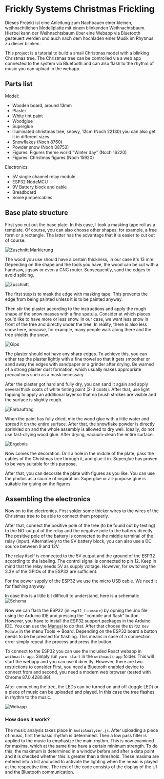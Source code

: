# Frickly Systems Christmas Frickling

Dieses Projekt ist eine Anleitung zum Nachbauen einer kleinen, weihnachtlichen Modellplatte mit einem blinkenden Weihnachtsbaum.
Hierbei kann der Weihnachtsbaum über eine Webapp via Bluetooth gesteuert werden und auch nach dem hochladen einer Musik im Rhytmus zu dieser blinken.

This project is a tutorial to build a small Christmas model with a blinking Christmas tree.
The Christmas tree can be controlled via a web app connected to the system via Bluetooth and can also flash to the rhythm of music you can upload in the webapp.

## Parts list

Model:
* Wooden board, around 13mm
* Plaster
* White tint paint
* Woodglue
* Superglue
* illuminated christmas tree, snowy, 12cm (Noch 22130) you can also get it in different sizes
* Snowflakes (Noch 8760)
* Powder snow (Noch 08750)
* Figures: Figures theme world "Winter day" (Noch 16220)
* Figures: Christmas figures (Noch 15920)


Electronics:
* 5V single channel relay module
* ESP32 NodeMCU
* 9V Battery block and cable
* Breadboard
* Some jumpercables

## Base plate structure

First you cut out the base plate. In this case, I took a masking tape roll as a template. Of course, you can also choose other shapes, for example, a free form or a rectangle. The latter has the advantage that it is easier to cut out of course.

![Zuschnitt Markierung](./imgs/zuschnitt-1.jpg "Cutting marks for the base plate")

The wood you use should have a certain thickness, in our case it's 13 mm. 
Depending on the shape and the tools you have, the wood can be cut with a handsaw, jigsaw or even a CNC router. Subsequently, sand the edges to avoid splicing.

![Zuschnitt](./imgs/zuschnitt-2.jpg "Cutting the wood")

The first step is to mask the edge with masking tape. This prevents the edge from being painted unless it is to be painted anyway.

Then stir the plaster according to the instructions and apply the rough shape of the snow masses with a fine spatula. Consider at which places you'd like to have more or less snow. In our case, we want less snow in front of the tree and directly under the tree. In reality, there is also less snow here, because, for example, many people walk along there and the tree shields the snow.

![Gips](imgs/auftrag-gips.jpg "Applying the plaster")

The plaster should not have any sharp edges. To achieve this, you can either tap the plaster lightly with a fine trowel so that it gets smoother or sand away the edges with sandpaper or a grinder after drying. Be warned of a strong plaster dust formation, which usually makes appropriate precautions such as a mask necessary.

After the plaster got hard and fully dry, you can sand it again and apply several thick coats of white tinting paint (2-3 coats). After that, use light tapping to apply an additional layer so that no brush strokes are visible and the surface is slightly rough.

![Farbauftrag](imgs/bemalung.jpg)

When the paint has fully dried, mix the wood glue with a little water and spread it on the entire surface. After that, the snowflake powder is directly sprinkled on and the whole assembly is allowed to dry well. Ideally, do not use fast-drying wood glue. After drying, vacuum-clean the entire surface.

![Ergebnis](imgs/stellprobe.jpg "Final result with some figures and some static snowflakes")


Now comes the decoration. Drill a hole in the middle of the plate, pass the cables of the Christmas tree through it, and glue it in. Superglue has proven to be very suitable for this purpose.

After that, you can decorate the plate with figures as you like. You can use the photos as a source of inspiration. Superglue or all-purpose glue is suitable for gluing on the figures.

## Assembling the electronics

Now on to the electronics. First solder some thicker wires to the wires of the Christmas tree to be able to connect them properly.

After that, connect the positive pole of the tree (to be found out by testing) to the NO-output of the relay and the negative pole to the battery directly. The positive pole of the battery is connected to the middle terminal of the relay (input). Alternatively to the 9V battery block, you can also use a DC source between 9 and 12V.

The relay itself is connected to the 5V output and the ground of the ESP32 according to the labeling. The control signal is connected to pin 12. Keep in mind that the relay needs 5V as supply voltage. However, for switching the 3.3V of the GPIOs of the ESP32 are sufficient.

For the power supply of the ESP32 we use the micro USB cable. We need it for flashing anyway.

In case this is a little bit difficult to understand, here is a schematic
![Schema](./imgs/Schematic.png "Schematic")

Now we can flash the ESP32 (in `esp32_firmware`) by opning the .ino file using the Arduino IDE and pressing the "compile and flash" button. However, you have to install the ESP32 support packages in the Arduino IDE. You can use the [Manual](https://github.com/espressif/arduino-esp32/blob/master/docs/arduino-ide/boards_manager.md) to do that. After that choose the `ESP32 Dev Module` in the menu Tools -> Board.  Depending on the ESP32 board a button needs to be be pressed for flashing. This means in case of a connection error simply repeat the process and press the button.

To connect to the ESP32 you can use the included React webapp in `weihnacts-app`. Simply run `yarn start` in the `weihnacts-app` folder. 
This will start the webapp and you can use it directly. However, there are two restrictions to consider
First, you need a Bluetooth enabled device to connect from and second, you need a modern web browser (tested with Chrome 87.0.4280.88).

After connecting the tree, the LEDs can be turned on and off (toggle LED) or a piece of music can be uploaded and played. In this case the tree flashes in rhythm to the music.

![Webapp](./imgs/webapp.png "Screenshot Webapp")

### How does it work?
The music analysis takes place in `AudioAnalyzer.js`. After uploading a piece of music, first the basic rhythm is determined. Then a low pass filter is applied to the music to emphasize the main rhythm. This is now examined for maxima, which at the same time have a certain minimum strength. To do this, the maximum is determined in a window before and after a data point and it is checked whether this is greater than a threshold. These maxima are entered into a list and used to activate the lighting when the music is played at the respective time. The rest of the code consists of the display of the UI and the Bluetooth communication.